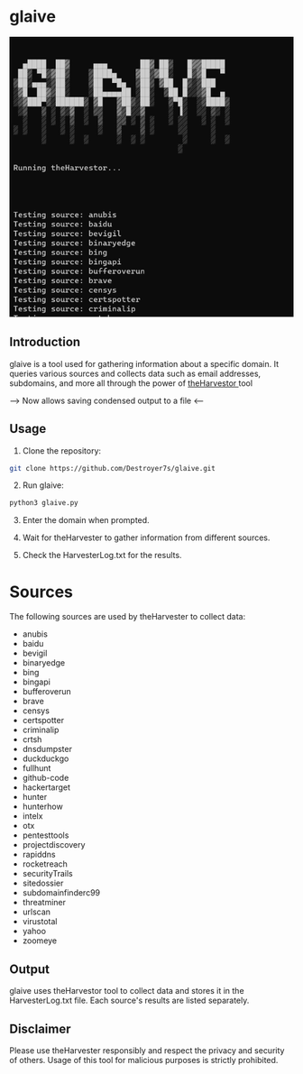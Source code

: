 # glaive



![Image Description](assets/main.png)



## Introduction

glaive is a tool used for gathering information about a specific domain. It queries various sources and collects data such as email addresses, subdomains, and more all through the power of  [theHarvestor ]( https://github.com/laramies/theHarvester) tool

-->  Now allows saving condensed output to a file  <--


## Usage

1. Clone the repository:

```bash
git clone https://github.com/Destroyer7s/glaive.git
```

<!-- ignore 

2. Install the dependencies:

pip install -r requirements.txt

 -->

2. Run glaive:

```bash
python3 glaive.py
```

3. Enter the domain when prompted.

4. Wait for theHarvester to gather information from different sources.

5. Check the HarvesterLog.txt for the results.


# Sources

The following sources are used by theHarvester to collect data:

- anubis
- baidu
- bevigil
- binaryedge
- bing
- bingapi
- bufferoverun
- brave
- censys
- certspotter
- criminalip
- crtsh
- dnsdumpster
- duckduckgo
- fullhunt
- github-code
- hackertarget
- hunter
- hunterhow
- intelx
- otx
- pentesttools
- projectdiscovery
- rapiddns
- rocketreach
- securityTrails
- sitedossier
- subdomainfinderc99
- threatminer
- urlscan
- virustotal
- yahoo
- zoomeye

## Output

glaive uses theHarvestor tool to collect data and stores it in the HarvesterLog.txt file. Each source's results are listed separately.

## Disclaimer

Please use theHarvester responsibly and respect the privacy and security of others. Usage of this tool for malicious purposes is strictly prohibited.

